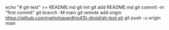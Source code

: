 echo "# git-test" >> README.md
git init
git add README.md
git commit -m "first commit"
git branch -M main
git remote add origin https://github.com/mahishavardhin410-droid/git-test.git
git push -u origin main
